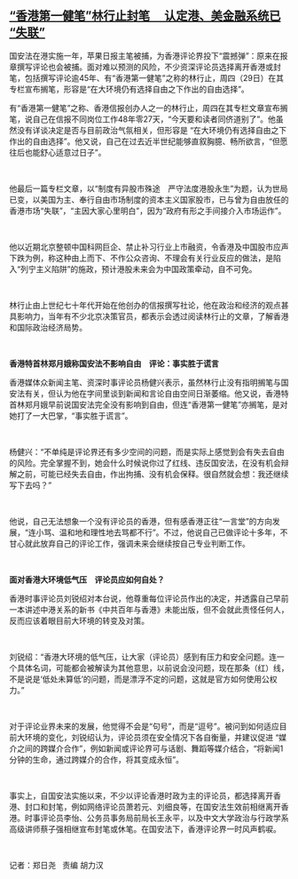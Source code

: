 <!--1627557226000-->
[“香港第一健笔”林行止封笔  　认定港、美金融系统已 “失联”](https://www.rfa.org/mandarin/yataibaodao/gangtai/ac-07292021071338.html)
------

<p>国安法在港实施一年，苹果日报主笔被捕，为香港评论界投下“震撼弹”：原来在报章撰写评论也会被捕。面对难以预测的风险，不少资深评论员选择离开香港或封笔，包括撰写评论逾45年、有“香港第一健笔”之称的林行止，周四（29日）在其专栏宣布搁笔，形容是“在大环境仍有选择自由之下作出的自由选择”。</p><p>有“香港第一健笔”之称、香港信报创办人之一的林行止，周四在其专栏文章宣布搁笔，说自己在信报不同岗位工作48年零27天，“今天要和读者同侪道别了”。他虽然没有详谈决定是否与目前政治气氛相关，但形容是 “在大环境仍有选择自由之下作出的自由选择”。他又说，自己在过去近半世纪能够直叙胸臆、畅所欲言，“但愿往后也能舒心适意过日子”。</p><p> </p><p>他最后一篇专栏文章，以“制度有异股市殊途　严守法度港股永生”为题，认为世局已变，以美国为主、奉行自由市场制度的资本主义国家股市，已与曾为自由放任的香港市场“失联”，“主因大家心里明白”，因为“政府有形之手间接介入市场运作”。</p><p> </p><p>他以近期北京整顿中国科网巨企、禁止补习行业上市融资，令香港及中国股市应声下跌为例，称这种由上而下、不作公众咨询、不理会有关行业反应的做法，是陷入“列宁主义陷阱”的施政，预计港股未来会为中国政策牵动，自不可免。</p><p> </p><p>林行止由上世纪七十年代开始在他创办的信报撰写社论，他在政治和经济的观点甚具影响力，当年有不少北京决策官员，都表示会透过阅读林行止的文章，了解香港和国际政治经济局势。</p><p> </p><p><strong>香港特首林郑月娥称国安法不影响自由　评论：事实胜于谎言</strong></p><p>香港媒体众新闻主笔、资深时事评论员杨健兴表示，虽然林行止没有指明搁笔与国安法有关，但认为他在字间里谈到新闻和言论自由空间日渐萎缩。他又说，香港特首林郑月娥早前说国安法完全没有影响到自由，但连“香港第一健笔”亦搁笔，是对她打了一大巴掌，“事实胜于谎言”。</p><p> </p><p>杨健兴：“不单纯是评论界还有多少空间的问题，而是实际上感觉到会有失去自由的风险。完全掌握不到，她会什么时候说你过了红线、违反国安法，在没有机会辩解之前，可能已经失去自由，作出拘捕、没有机会保释。很自然就会想：我还继续写下去吗？”</p><p> </p><p>他说，自己无法想象一个没有评论员的香港，但有感香港正往“一言堂”的方向发展，“连小骂、温和地和理性地去骂都不行”。不过，他说自己已做评论十多年，不甘心就此放弃自己的评论工作，强调未来会继续按自己专业判断工作。</p><p> </p><p><strong>面对香港大环境低气压　评论员应如何自处？</strong></p><p>香港时事评论员刘锐绍对本台说，他尊重每位评论员作出的决定，并透露自己早前一本讲述中港关系的新书《中共百年与香港》未能出版，但不会就此责怪任何人，反而应该着眼目前大环境的转变及对策。</p><p> </p><p>刘锐绍：“香港大环境的低气压，让大家（评论员）感到有压力和安全问题。连一个具体名词，可能都会被解读为其他意思，以前说会没问题，现在那条（红）线，不是说是‘低处未算低’的问题，而是漂浮不定的问题，这就是官方如何使用公权力。”</p><p> </p><p>对于评论业界未来的发展，他觉得不会是“句号”，而是“逗号”。被问到如何适应目前大环境的变化，刘锐绍认为，评论员须在安全情况下各自衡量，并建议促进 “媒介之间的跨媒介合作”，例如新闻或评论界可与话剧、舞蹈等媒介结合，“将新闻1分钟的生命，通过跨媒介的合作，将其变成永恒”。</p><p> </p><p>事实上，自国安法实施以来，不少以评论香港时政为主的评论员，都选择离开香港、封口和封笔，例如网络评论员萧若元、刘细良等，在国安法生效前相继离开香港。时事评论员李怡、公务员事务局前局长王永平，以及中文大学政治与行政学系高级讲师蔡子强相继宣布封笔或休笔。在国安法下，香港评论界一时风声鹤唳。</p><p> </p><p>记者：郑日尧   责编 胡力汉</p><p> </p>
